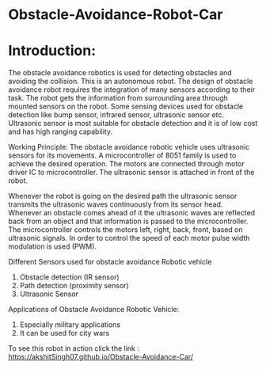 # Obstacle-Avoidance-Robot-Car

# Introduction:
The obstacle avoidance robotics is used for detecting obstacles and avoiding the collision. This is an autonomous robot. The design of obstacle avoidance robot requires the integration of many sensors according to their task.
The robot gets the information from surrounding area through mounted sensors on the robot. Some sensing devices used for obstacle detection like bump sensor, infrared sensor, ultrasonic sensor etc. Ultrasonic sensor is most suitable for obstacle detection and it is of low cost and has high ranging capability.

Working Principle:
The obstacle avoidance robotic vehicle uses ultrasonic sensors for its movements. A microcontroller of 8051 family is used to achieve the desired operation. The motors are connected through motor driver IC to microcontroller. The ultrasonic sensor is attached in front of the robot.

Whenever the robot is going on the desired path the ultrasonic sensor transmits the ultrasonic waves continuously from its sensor head. Whenever an obstacle comes ahead of it the ultrasonic waves are reflected back from an object and that information is passed to the microcontroller. The microcontroller controls the motors left, right, back, front, based on ultrasonic signals. In order to control the speed of each motor pulse width modulation is used (PWM).

Different Sensors used for obstacle avoidance Robotic vehicle
1. Obstacle detection (IR sensor)
2. Path detection (proximity sensor)
3. Ultrasonic Sensor

Applications of Obstacle Avoidance Robotic Vehicle:
1. Especially military applications
2. It can be used for city wars

To see this robot in action click the link : 
https://akshitSingh07.github.io/Obstacle-Avoidance-Car/
